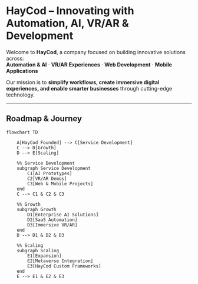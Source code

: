 # HayCod – Innovating with Automation, AI, VR/AR & Development  

Welcome to **HayCod**, a company focused on building innovative solutions across:  
**Automation & AI** · **VR/AR Experiences** · **Web Development** · **Mobile Applications**  

Our mission is to **simplify workflows, create immersive digital experiences, and enable smarter businesses** through cutting-edge technology.  

---

## Roadmap & Journey  

```mermaid
flowchart TD

    A[HayCod Founded] --> C[Service Development]
    C --> D[Growth]
    D --> E[Scaling]

    %% Service Development
    subgraph Service Development
        C1[AI Prototypes]
        C2[VR/AR Demos]
        C3[Web & Mobile Projects]
    end
    C --> C1 & C2 & C3

    %% Growth
    subgraph Growth
        D1[Enterprise AI Solutions]
        D2[SaaS Automation]
        D3[Immersive VR/AR]
    end
    D --> D1 & D2 & D3

    %% Scaling
    subgraph Scaling
        E1[Expansion]
        E2[Metaverse Integration]
        E3[HayCod Custom Frameworks]
    end
    E --> E1 & E2 & E3
